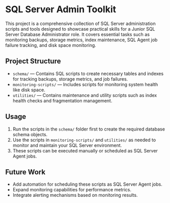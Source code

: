 # SQL Server Admin Toolkit

This project is a comprehensive collection of SQL Server administration scripts and tools designed to showcase practical skills for a Junior SQL Server Database Administrator role. It covers essential tasks such as monitoring backups, storage metrics, index maintenance, SQL Agent job failure tracking, and disk space monitoring.

## Project Structure

- `schema/` — Contains SQL scripts to create necessary tables and indexes for tracking backups, storage metrics, and job failures.
- `monitoring-scripts/` — Includes scripts for monitoring system health like disk space.
- `utilities/` — Contains maintenance and utility scripts such as index health checks and fragmentation management.

## Usage

1. Run the scripts in the `schema/` folder first to create the required database schema objects.
2. Use the scripts in `monitoring-scripts/` and `utilities/` as needed to monitor and maintain your SQL Server environment.
3. These scripts can be executed manually or scheduled as SQL Server Agent jobs.

## Future Work

- Add automation for scheduling these scripts as SQL Server Agent jobs.
- Expand monitoring capabilities for performance metrics.
- Integrate alerting mechanisms based on monitoring results.
